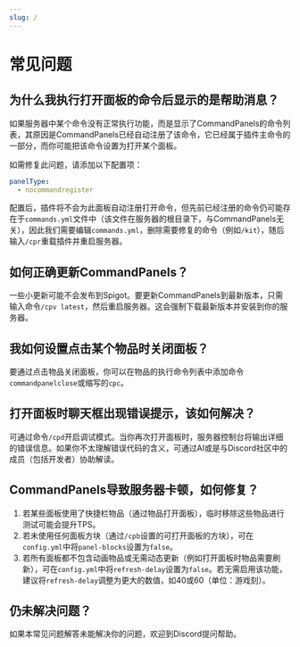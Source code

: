 ```yaml
---
slug: /
---
```


# 常见问题

## 为什么我执行打开面板的命令后显示的是帮助消息？

如果服务器中某个命令没有正常执行功能，而是显示了CommandPanels的命令列表，其原因是CommandPanels已经自动注册了该命令，它已经属于插件主命令的一部分，而你可能把该命令设置为打开某个面板。

如需修复此问题，请添加以下配置项：

```yaml
panelType:
  - nocommandregister
```

配置后，插件将不会为此面板自动注册打开命令，但先前已经注册的命令仍可能存在于`commands.yml`文件中（该文件在服务器的根目录下，与CommandPanels无关），因此我们需要编辑`commands.yml`，删除需要修复的命令（例如`/kit`），随后输入`/cpr`重载插件并重启服务器。

## 如何正确更新CommandPanels？

一些小更新可能不会发布到Spigot。要更新CommandPanels到最新版本，只需输入命令`/cpv latest`，然后重启服务器。这会强制下载最新版本并安装到你的服务器。

## 我如何设置点击某个物品时关闭面板？

要通过点击物品关闭面板，你可以在物品的执行命令列表中添加命令`commandpanelclose`或缩写的`cpc`。

## 打开面板时聊天框出现错误提示，该如何解决？

可通过命令`/cpd`开启调试模式。当你再次打开面板时，服务器控制台将输出详细的错误信息。如果你不太理解错误代码的含义，可通过AI或是与Discord社区中的成员（包括开发者）协助解读。

## CommandPanels导致服务器卡顿，如何修复？

1. 若某些面板使用了快捷栏物品（通过物品打开面板），临时移除这些物品进行测试可能会提升TPS。
2. 若未使用任何面板方块（通过`/cpb`设置的可打开面板的方块），可在`config.yml`中将`panel-blocks`设置为`false`。
3. 若所有面板都不包含动画物品或无需动态更新（例如打开面板时物品需要刷新），可在`config.yml`中将`refresh-delay`设置为`false`。若无需启用该功能，建议将`refresh-delay`调整为更大的数值，如40或60（单位：游戏刻）。

## 仍未解决问题？

如果本常见问题解答未能解决你的问题，欢迎到Discord提问帮助。
